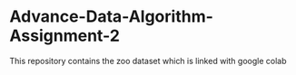 # Advance-Data-Algorithm-Assignment-2
This repository contains the zoo dataset which is linked with google colab
